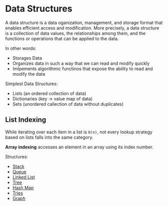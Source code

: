 # Data Structures

A data structure is a data oganization, management, and storage format that enables efficient access and modification. More precisely, a data structure is a collection of data values, the relationships among them, and the functions or operations that can be applied to the data.

In other words:

- Storages Data
- Organizes data in such a way that we can read and modify quickly
- Imlpements algorithmic functinos that expose the ability to read and modify the data

Simplest Data Structures:

- Lists (an ordered collection of data)
- Dictionaries (key -> value map of data)
- Sets (unordered callection of data without duplicates)

## List Indexing

While iterating over each item in a list is `O(n)`, not every lookup strategy based on lists falls into the same category.

**Array indexing** accesses an element in an array using its index number.

Structures:

- [Stack](./stack.md)
- [Queue](./queue.md)
- [Linked List](./linked_list.md)
- [Tree](./tree.md)
- [Hash Map](./hash_map.md)
- [Tries](./trie.md)
- [Graph](./graph.md)

